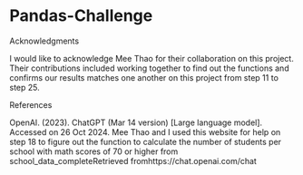 # Pandas-Challenge



Acknowledgments

I would like to acknowledge Mee Thao for their collaboration on this project. Their contributions included working together to find out the functions and confirms our results matches one another on this project from step 11 to step 25.

References

OpenAI. (2023). ChatGPT (Mar 14 version) [Large language model]. Accessed on 26 Oct 2024. Mee Thao and I used this website for help on step 18 to figure out the function to calculate the number of students per school with math scores of 70 or higher from school_data_completeRetrieved fromhttps://chat.openai.com/chat

